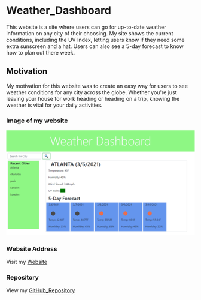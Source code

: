 # Weather_Dashboard
This website is a site where users can go for up-to-date weather information on any city of their choosing.  My site shows the current conditions, including the UV Index, letting users know if they need some extra sunscreen and a hat.  Users can also see a 5-day forecast to know how to plan out there week.  

## Motivation
My motivation for this website was to create an easy way for users to see weather conditions for any city across the globe.  Whether you're just leaving your house for work heading or heading on a trip, knowing the weather is vital for your daily activities.  

### Image of my website

 ![Screenshot](./Develop/Images/weather-dashboard-screenshot.png)

### Website Address

Visit my [Website](https://joshwalters34.github.io/weather_dashboard/)

### Repository

View my [GitHub_Repository](https://github.com/joshwalters34/weather_dashboard)